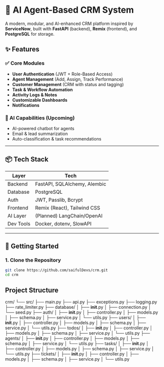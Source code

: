 # 🧠 AI Agent-Based CRM System

A modern, modular, and AI-enhanced CRM platform inspired by **ServiceNow**, built with **FastAPI** (backend), **Remix** (frontend), and **PostgreSQL** for storage.

## ✨ Features

### ✅ Core Modules

- **User Authentication** (JWT + Role-Based Access)
- **Agent Management** (Add, Assign, Track Performance)
- **Customer Management** (CRM with status and tagging)
- **Task & Workflow Automation**
- **Activity Logs & Notes**
- **Customizable Dashboards**
- **Notifications**

### 🤖 AI Capabilities (Upcoming)

- AI-powered chatbot for agents
- Email & lead summarization
- Auto-classification & task recommendations

---

## 📦 Tech Stack

| Layer     | Tech                         |
| --------- | ---------------------------- |
| Backend   | FastAPI, SQLAlchemy, Alembic |
| Database  | PostgreSQL                   |
| Auth      | JWT, Passlib, Bcrypt         |
| Frontend  | Remix (React), Tailwind CSS  |
| AI Layer  | (Planned) LangChain/OpenAI   |
| Dev Tools | Docker, dotenv, SlowAPI      |

---

## 🚀 Getting Started

### 1. Clone the Repository

```bash
git clone https://github.com/saifulDevs/crm.git
cd crm
```

##  Project Structure
crm/
└── src/
    ├── main.py
    ├── api.py
    ├── exceptions.py
    ├── logging.py
    ├── rate_limiter.py
    ├── database/
    │   ├── __init__.py
    │   ├── connection.py
    │   └── seed.py
    ├── auth/
    │   ├── __init__.py
    │   ├── controller.py
    │   ├── models.py
    │   ├── schema.py
    │   ├── service.py
    │   └── utils.py
    ├── users/
    │   ├── __init__.py
    │   ├── controller.py
    │   ├── models.py
    │   ├── schema.py
    │   ├── service.py
    │   └── utils.py
    ├── todos/
    │   ├── __init__.py
    │   ├── controller.py
    │   ├── models.py
    │   ├── schema.py
    │   ├── service.py
    │   └── utils.py
    ├── agents/
    │   ├── __init__.py
    │   ├── controller.py
    │   ├── models.py
    │   ├── schema.py
    │   ├── service.py
    │   └── utils.py
    ├── tasks/
    │   ├── __init__.py
    │   ├── controller.py
    │   ├── models.py
    │   ├── schema.py
    │   ├── service.py
    │   └── utils.py
    ├── tickets/
    │   ├── __init__.py
    │   ├── controller.py
    │   ├── models.py
    │   ├── schema.py
    │   ├── service.py
    │   └── utils.py

